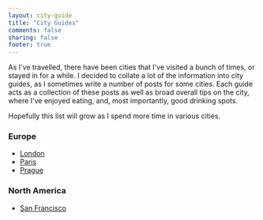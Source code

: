 ```yaml
---
layout: city-guide
title: "City Guides"
comments: false
sharing: false
footer: true
---
```


As I've travelled, there have been cities that I've visited a bunch of times, or stayed in for a while. I decided to collate a lot of the information into city guides, as I sometimes write a number of posts for some cities. Each guide acts as a collection of these posts as well as broad overall tips on the city, where I've enjoyed eating, and, most importantly, good drinking spots.

Hopefully this list will grow as I spend more time in various cities.

### Europe 

 - [London](city-guides/europe/london)
 - [Paris](city-guides/europe/paris)
 - [Prague](city-guides/europe/prague)

### North America

 - [San Francisco](city-guides/north-america/san-francisco)
